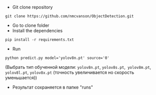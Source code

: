 - Git clone repository

```
git clone https://github.com/nmcvanson/ObjectDetection.git
```
- Go to clone folder
- Install the dependencies
```
pip install -r requirements.txt
```

- Run
```
python predict.py model='yolov8n.pt' source='0'
```

(Выбрать тип обученной модели: ```yolov8n.pt```, ```yolov8s.pt```,``` yolov8m.pt```, ```yolov8l.pt```, ```yolov8x.pt``` (точность увеличивается но скорость уменьшается))

- Результат сохраняется в папке "runs"